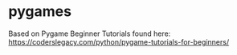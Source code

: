 # pygames
Based on Pygame Beginner Tutorials found here: https://coderslegacy.com/python/pygame-tutorials-for-beginners/
